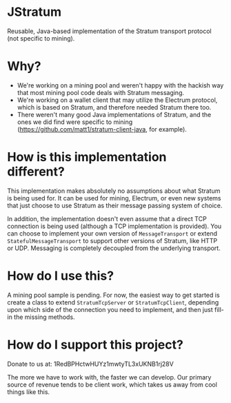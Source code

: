 JStratum
========
Reusable, Java-based implementation of the Stratum transport protocol (not specific to mining).

Why?
====
- We're working on a mining pool and weren't happy with the hackish way that most mining pool code deals with Stratum messaging.
- We're working on a wallet client that may utilize the Electrum protocol, which is based on Stratum, and therefore needed Stratum there too.
- There weren't many good Java implementations of Stratum, and the ones we did find were specific to mining (https://github.com/matt1/stratum-client-java, for example).

How is this implementation different?
=====================================
This implementation makes absolutely no assumptions about what Stratum is being used for. It can be used for mining, Electrum, or even new systems that just choose to use Stratum as their message passing system of choice.

In addition, the implementation doesn't even assume that a direct TCP connection is being used (although a TCP implementation is provided). You can choose to implement your own version of `MessageTransport` or extend `StatefulMessageTransport` to support other versions of Stratum, like HTTP or UDP. Messaging is completely decoupled from the underlying transport.

How do I use this?
==================
A mining pool sample is pending. For now, the easiest way to get started is create a class to extend `StratumTcpServer` or `StratumTcpClient`, depending upon which side of the connection you need to implement, and then just fill-in the missing methods.

How do I support this project?
==============================
Donate to us at: 1RedBPHctwHUYz1mwtyTL3xUKNB1rj28V

The more we have to work with, the faster we can develop. Our primary source of revenue tends to be client work, which takes us away from cool things like this.
